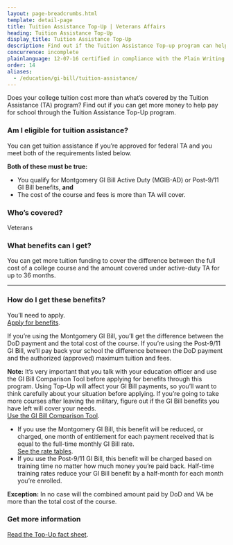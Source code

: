 ```yaml
---
layout: page-breadcrumbs.html
template: detail-page
title: Tuition Assistance Top-Up | Veterans Affairs
heading: Tuition Assistance Top-Up
display_title: Tuition Assistance Top-Up
description: Find out if the Tuition Assistance Top-up program can help you pay for tuition that's more than what's covered by the Tuition Assistance (TA). Check current rates and apply if you're a Veteran covered by the Montgomery GI Bill Active Duty or Post 9/11 GI Bill. 
concurrence: incomplete
plainlanguage: 12-07-16 certified in compliance with the Plain Writing Act
order: 14
aliases:
  - /education/gi-bill/tuition-assistance/
---
```


<div class="va-introtext">

Does your college tuition cost more than what’s covered by the Tuition Assistance (TA) program? Find out if you can get more money to help pay for school through the Tuition Assistance Top-Up program.

</div>


<div class="feature" markdown="1">

### Am I eligible for tuition assistance?
You can get tuition assistance if you’re approved for federal TA and you meet both of the requirements listed below.

**Both of these must be true:**
  - You qualify for Montgomery GI Bill Active Duty (MGIB-AD) or Post-9/11 GI Bill benefits, **and**
  - The cost of the course and fees is more than TA will cover.

### Who’s covered?
Veterans
</div>

### What benefits can I get?

You can get more tuition funding to cover the difference between the full cost of a college course and the amount covered under active-duty TA for up to 36 months.

-----

### How do I get these benefits?

You’ll need to apply. <br>
[Apply for benefits](/education/how-to-apply/).

If you’re using the Montgomery GI Bill, you’ll get the difference between the DoD payment and the total cost of the course. If you’re using the Post-9/11 GI Bill, we’ll pay back your school the difference between the DoD payment and the authorized (approved) maximum tuition and fees.

**Note:** It’s very important that you talk with your education officer and use the GI Bill Comparison Tool before applying for benefits through this program. Using Top-Up will affect your GI Bill payments, so you’ll want to think carefully about your situation before applying. If you’re going to take more courses after leaving the military, figure out if the GI Bill benefits you have left will cover your needs. <br>
[Use the GI Bill Comparison Tool](/gi-bill-comparison-tool).

- If you use the Montgomery GI Bill, this benefit will be reduced, or charged, one month of entitlement for each payment received that is equal to the full-time monthly GI Bill rate. <br>
[See the rate tables](https://www.benefits.va.gov/gibill/resources/benefits_resources/rate_tables.asp).
- If you use the Post-9/11 GI Bill, this benefit will be charged based on training time no matter how much money you’re paid back. Half-time training rates reduce your GI Bill benefit by a half-month for each month you’re enrolled.

**Exception:** In no case will the combined amount paid by DoD and VA be more than the total cost of the course.

### Get more information

[Read the Top-Up fact sheet](https://www.benefits.va.gov/GIBILL/docs/factsheets/topup.pdf).
